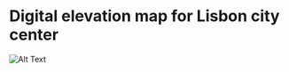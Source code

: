 
# Digital elevation map for Lisbon city center

![Alt Text](/images/x0_spike_outliers.png?raw=true)
